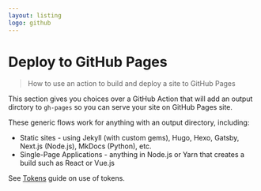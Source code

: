 ```yaml
---
layout: listing
logo: github
---
```

# Deploy to GitHub Pages
> How to use an action to build and deploy a site to GitHub Pages

This section gives you choices over a GitHub Action that will add an output dirctory to `gh-pages` so you can serve your site on GitHub Pages site. 

These generic flows work for anything with an output directory, including:

- Static sites - using Jekyll (with custom gems), Hugo, Hexo, Gatsby, Next.js (Node.js), MkDocs (Python), etc.
- Single-Page Applications - anything in Node.js or Yarn that creates a build such as React or Vue.js

See [Tokens](/recipes/ci-cd/github-actions/tokens/) guide on use of tokens.
